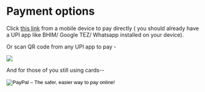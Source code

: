 ---
---
# Payment options

<div id="mobile">
  <p>Click <a href="upi://pay?pa=samuel.cherukuri@icici&pn=Samuel%20Manoj%20Ch">this link</a> from a mobile device to pay directly ( you should already have a UPI app like BHIM/ Google TEZ/ Whatsapp installed on your device).</p> </div>

<div id="web"><p>Or scan QR code from any UPI app to pay -

<img src= "https://drive.google.com/uc?id=18BBMEjLRE4oPLORlc51o9oepmsvpFskb"></p></div>

And for those of you still using cards--

<form action="https://www.paypal.com/cgi-bin/webscr" method="post" target="_top">
<input type="hidden" name="cmd" value="_s-xclick">
<input type="hidden" name="hosted_button_id" value="5YNGF879W6MUA">
<input type="image" src="https://www.paypalobjects.com/en_GB/i/btn/btn_paynowCC_LG.gif" border="0" name="submit" alt="PayPal – The safer, easier way to pay online!">
<img alt="" border="0" src="https://www.paypalobjects.com/en_GB/i/scr/pixel.gif" width="1" height="1">
</form>
</body>
